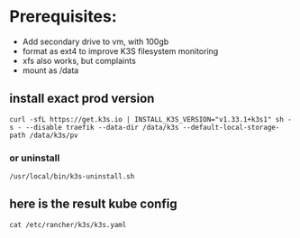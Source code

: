 # Prerequisites:

* Add secondary drive to vm, with 100gb
* format as ext4 to improve K3S filesystem monitoring
* xfs also works, but complaints
* mount as /data

## install exact prod version
```
curl -sfL https://get.k3s.io | INSTALL_K3S_VERSION="v1.33.1+k3s1" sh -s - --disable traefik --data-dir /data/k3s --default-local-storage-path /data/k3s/pv
```

### or uninstall
```
/usr/local/bin/k3s-uninstall.sh
```

## here is the result kube config
```
cat /etc/rancher/k3s/k3s.yaml
```